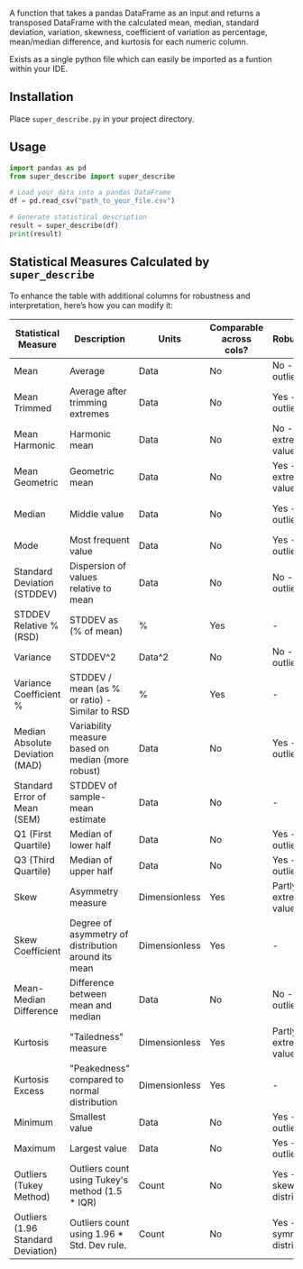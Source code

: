 A function that takes a pandas DataFrame as an input and returns a transposed DataFrame with the calculated mean, median, standard deviation,
variation, skewness, coefficient of variation as percentage, mean/median difference, and kurtosis for each numeric column.

Exists as a single python file which can easily be imported as a funtion within your IDE.


## Installation

Place `super_describe.py` in your project directory.

## Usage

```python
import pandas as pd
from super_describe import super_describe

# Load your data into a pandas DataFrame
df = pd.read_csv("path_to_your_file.csv")

# Generate statistical description
result = super_describe(df)
print(result)
```

## Statistical Measures Calculated by `super_describe`

To enhance the table with additional columns for robustness and interpretation, here’s how you can modify it:

| Statistical Measure                | Description                                         | Units          | Comparable across cols?  | Robustness                     | More robust than   |
|------------------------------------|-----------------------------------------------------|----------------|--------------------------|--------------------------------|--------------------|
| Mean                               | Average                                             | Data           | No                       | No - outliers                  | -                  |
| Mean Trimmed                       | Average after trimming extremes                     | Data           | No                       | Yes - outliers                 | Mean               |
| Mean Harmonic                      | Harmonic mean                                       | Data           | No                       | No - extreme values            | -                  |
| Mean Geometric                     | Geometric mean                                      | Data           | No                       | Yes - extreme values           | -                  |
| Median                             | Middle value                                        | Data           | No                       | Yes - outliers                 | Mean, Mean trimmed |
| Mode                               | Most frequent value                                 | Data           | No                       | Yes - outliers                 | Mean, Median       |
| Standard Deviation (STDDEV)        | Dispersion of values relative to mean               | Data           | No                       | No - outliers                  | MAD, IQR           |
| STDDEV Relative % (RSD)            | STDDEV as (% of mean)                               | %              | Yes                      | -                              | -                  |
| Variance                           | STDDEV^2                                            | Data^2         | No                       | No - outliers                  | -                  |
| Variance Coefficient %             | STDDEV / mean (as % or ratio) - Similar to RSD      | %              | Yes                      | -                              | -                  |
| Median Absolute Deviation (MAD)    | Variability measure based on median (more robust)   | Data           | No                       | Yes - outliers                 | STDDEV, Variance   |
| Standard Error of Mean (SEM)       | STDDEV of sample-mean estimate                      | Data           | No                       | -                              | -                  |
| Q1 (First Quartile)                | Median of lower half                                | Data           | No                       | Yes - outliers                 | -                  |
| Q3 (Third Quartile)                | Median of upper half                                | Data           | No                       | Yes - outliers                 | -                  |
| Skew                               | Asymmetry measure                                   | Dimensionless  | Yes                      | Partly - extreme values        | -                  |
| Skew Coefficient                   | Degree of asymmetry of distribution around its mean | Dimensionless  | Yes                      | -                              | -                  |
| Mean-Median Difference             | Difference between mean and median                  | Data           | No                       | No - outliers                  | -                  |
| Kurtosis                           | "Tailedness" measure                                | Dimensionless  | Yes                      | Partly - extreme values        | -                  |
| Kurtosis Excess                    | "Peakedness" compared to normal distribution        | Dimensionless  | Yes                      | -                              | -                  |
| Minimum                            | Smallest value                                      | Data           | No                       | Yes - outliers                 | -                  |
| Maximum                            | Largest value                                       | Data           | No                       | Yes - outliers                 | -                  |
| Outliers (Tukey Method)            | Outliers count using Tukey's method (1.5 * IQR)     | Count          | No                       | Yes - skewed distributions     | -                  |
| Outliers (1.96 Standard Deviation) | Outliers count using 1.96 * Std. Dev rule.          | Count          | No                       | Yes -  symmetric distributions | -                  |